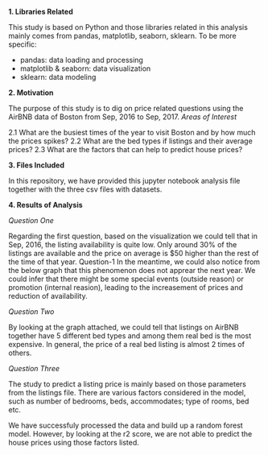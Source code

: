 **1. Libraries Related**

This study is based on Python and those libraries related in this analysis mainly comes from pandas, matplotlib, seaborn, sklearn. To be more specific:

- pandas: data loading and processing
- matplotlib & seaborn: data visualization
- sklearn: data modeling

**2. Motivation**

The purpose of this study is to dig on price related questions using the AirBNB data of Boston from Sep, 2016 to Sep, 2017.
*Areas of Interest*

2.1 What are the busiest times of the year to visit Boston and by how much the prices spikes?
2.2 What are the bed types if listings and their average prices?
2.3 What are the factors that can help to predict house prices?

**3. Files Included**

In this repository, we have provided this jupyter notebook analysis file together with the three csv files with datasets.

**4. Results of Analysis**

*Question One*

Regarding the first question, based on the visualization we could tell that in Sep, 2016, the listing availability is quite low. Only around 30% of the listings are available and the price on average is $50 higher than the rest of the time of that year.
Question-1
In the meantime, we could also notice from the below graph that this phenomenon does not apprear the next year. We could infer that there might be some special events (outside reason) or promotion (internal reasion), leading to the increasement of prices and reduction of availability.

*Question Two*

By looking at the graph attached, we could tell that listings on AirBNB together have 5 different bed types and among them real bed is the most expensive. In general, the price of a real bed listing is almost 2 times of others.

*Question Three*

The study to predict a listing price is mainly based on those parameters from the listings file. There are various factors considered in the model, such as number of bedrooms, beds, accommodates; type of rooms, bed etc.

We have successfuly processed the data and build up a random forest model. However, by looking at the r2 score, we are not able to predict the house prices using those factors listed.